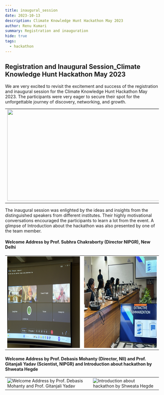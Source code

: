 ```yaml
---
title: inaugural_session
date: 2023-10-13
description: Climate Knowledge Hunt Hackathon May 2023
author: Renu Kumari
summary: Registration and inauguration
hide: true
tags:
  - hackathon
---
```


## Registration and Inaugural Session_Climate Knowledge Hunt Hackathon May 2023

We are very excited to revisit the excitement and success of the registration and inaugural session for the Climate Knowledge Hunt Hackathon May 2023. The participants were very eager to secure their spot for the unforgettable journey of discovery, networking, and growth.



<table>
<tr>
<td><img src="static/img/registration.jpg" width="500" height="300"></td>
<td><img src="static/img/registration1.jpg" width="500" height="300"></td>
</tr>
</table>

The inaugural session was enlighted by the ideas and insights from the distinguished speakers from different institutes. Their highly motivational conversations encouraged the participants to learn a lot from the event. A glimpse of Introduction about the hackathon was also presented by one of the team member. 


#### Welcome Address by Prof. Subhra Chakraborty (Director NIPGR), New Delhi

<table>
<tr>
<td><img src="static/img/hybrid_session.jpg" alt="Welcome Address by Director NIPGR, New Delhi" width="500" height="300"></td>
<td><img src="static/img/hack_intro.jpg" alt="Welcome Address" width="500" height="300"></td>
</tr>
</table>

#### Welcome Address by Prof. Debasis Mohanty (Director, NII) and Prof. Gitanjali Yadav (Scientist, NIPGR) and Introduction about hackathon by Shweata Hegde

<table>
<tr>
<td><img src="static/img/hack_inaugural.jpg" alt="Welcome Address by Prof. Debasis Mohanty and Prof. Gitanjali Yadav" width="500" height="300"></td>
<td><img src="static/img/intro_session2.jpg" alt="Introduction about hackathon by Shweata Hegde" width="500" height="300"></td>
</tr>
</table>




